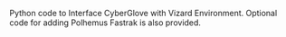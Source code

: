Python code to Interface CyberGlove with Vizard Environment.
Optional code for adding Polhemus Fastrak is also provided.
